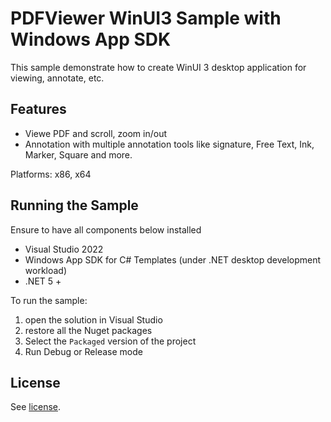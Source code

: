 # PDFViewer WinUI3 Sample with Windows App SDK

This sample demonstrate how to create WinUI 3 desktop application for viewing, annotate, etc.

## Features
- Viewe PDF and scroll, zoom in/out
- Annotation with multiple annotation tools like signature, Free Text, Ink, Marker, Square and more.

Platforms: x86, x64

## Running the Sample

Ensure to have all components below installed

- Visual Studio 2022
- Windows App SDK for C# Templates (under .NET desktop development workload)
- .NET 5 +

To run the sample:

1. open the solution in Visual Studio
2. restore all the Nuget packages
3. Select the `Packaged` version of the project
4. Run Debug or Release mode

## License

See [license](./../LICENSE).
